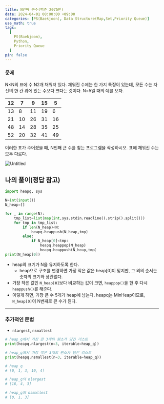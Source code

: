 ```yaml
---
title: N번째 큰수(백준 2075번)
date: 2024-04-01 00:00:00 +09:00
categories: [PS(Baekjoon), Data Structure(Map,Set,Priority Queue)]
use_math: true
tags:
  [
    PS(Baekjoon),
    Python,
    Priority Queue
  ]
pin: false
---
```


### 문제

N×N의 표에 수 N2개 채워져 있다. 채워진 수에는 한 가지 특징이 있는데, 모든 수는 자신의 한 칸 위에 있는 수보다 크다는 것이다. N=5일 때의 예를 보자.

| 12 | 7 | 9 | 15 | 5 |
| --- | --- | --- | --- | --- |
| 13 | 8 | 11 | 19 | 6 |
| 21 | 10 | 26 | 31 | 16 |
| 48 | 14 | 28 | 35 | 25 |
| 52 | 20 | 32 | 41 | 49 |

이러한 표가 주어졌을 때, N번째 큰 수를 찾는 프로그램을 작성하시오. 표에 채워진 수는 모두 다르다.

![Untitled](https://github.com/gihuni99/gihuni99.github.io/assets/90080065/0ab61dff-a00c-403f-9000-8842ce07633b)

## 나의 풀이(정답 참고)

```python
import heapq, sys

N=int(input())
N_heap=[]

for _ in range(N):
    tmp_list=list(map(int,sys.stdin.readline().strip().split()))
    for tmp in tmp_list:
        if len(N_heap)<N:
            heapq.heappush(N_heap,tmp)
        else:
            if N_heap[0]<tmp:
                heapq.heappop(N_heap)
                heapq.heappush(N_heap,tmp)
print(N_heap[0])
```

- heap의 크기가 N을 유지하도록 한다.
    - heap으로 구조를 변경하면 가장 작은 값은 heap[0]이 맞지만, 그 외의 순서는 숫자의 크기와 상관없다.
- 가장 작은 값인 `N_heap[0]`보다 비교하는 값이 크면, `heappop()`을 한 후 다시 `heappush()`를 해준다.
- 이렇게 하면, 가장 큰 수 5개가 heap에 남는다. heapq는 MinHeap이므로, `N_heap[0]`이 N번째로 큰 수가 된다.

---

### 추가적인 문법

- `nlargest`, `nsmallest`

```python
# heap_q에서 가장 큰 3개의 원소가 담긴 리스트
print(heapq.nlargest(n=3, iterable=heap_q))

# heap_q에서 가장 작은 3개의 원소가 담긴 리스트
print(heapq.nsmallest(n=3, iterable=heap_q))

# heap_q
# [0, 1, 3, 10, 4]

# heap_q의 nlargest
# [10, 4, 3]

# heap_q의 nsmallest
# [0, 1, 3]
```